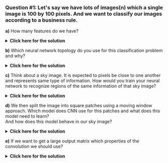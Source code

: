 <h3> 
Question  #1: Let's say we have lots of images(n) which a single image is 100 by 100 pixels. And we want to classify our images according to a business rule.
</h3>

**a)** How many features do we have?

</div>

<details>
  <summary><b>Click here for the solution</b></summary>
<br>
<div id="q1" class="collapse">

A single image has 100 * 100 = 10 000 features.
We have n images so the features that we have will be **n x 10 000**
 

</div>
</details>



**b)** Which neural network topology do you use for this classification problem and why? 

</div>

<details>
  <summary><b>Click here for the solution</b></summary>
<br>
<div id="q1" class="collapse">

CNN(Convolutional neural network).
Because is a special kind of FFNN(Feed-forward neural network) that significantly reduces the number of parameters in a deep naural network with many units without losing the quality of the model. <br/>

</div>
</details>


**c)** Think about a sky image. It is expected to pixels be close to one another and represents same type of information. How would you train your neural network to recognize regions of the same information of that sky image?
</div>

<details>
  <summary><b>Click here for the solution</b></summary>
<br>
<div id="q1" class="collapse">

Training neural network to recognize ***regions of the same information*** as well as the edges. This knowledge would allow the neural networks to predict the object represented in the image. <br/>
If the neural network detected multiple skin as regions and edges that look lika parts of an oval with skin-like tone on the inside and bluish tone on the outside, it's a face on the sky background. <br/>

</div>
</details>


**d)** We then split the image into square patches using a moving window approach. Which model does CNN use for this patches and what does this model need to learn? <br/> 
And how does this model behave in our sky image?
</div>

<details>
  <summary><b>Click here for the solution</b></summary>
<br>
<div id="q1" class="collapse">

CNN uses small regression models, each model receives a square patch as input. The goal of these small models is to learn to detect a specific pattern in the input patch. <br/>
In the sky image, one of the small regression model will learn to deteck the sky, another one will learn to detect grass, the third one will detect human face and so on.

</div>
</details>


**e)** If we want to get a large output matrix which properties of the convolution we should use?
</div>

<details>
  <summary><b>Click here for the solution</b></summary>
<br>
<div id="q1" class="collapse">

***Padding*** allows getting a larger output matrix, it's a width of the square of additional cells with which you surround the image before convolving it with the filter. <br/>
The cells added by padding usually contains zeros. If **padding=0** it means that no additional cells are added to image.

</div>
</details>

